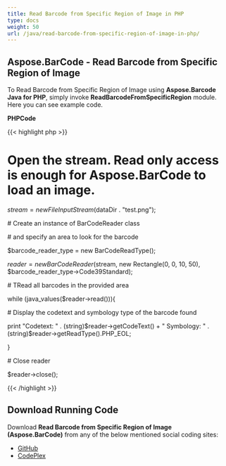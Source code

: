 ```yaml
---
title: Read Barcode from Specific Region of Image in PHP
type: docs
weight: 50
url: /java/read-barcode-from-specific-region-of-image-in-php/
---
```


## **Aspose.BarCode - Read Barcode from Specific Region of Image**
To Read Barcode from Specific Region of Image using **Aspose.Barcode Java for PHP**, simply invoke **ReadBarcodeFromSpecificRegion** module. Here you can see example code.

**PHPCode**

{{< highlight php >}}

 # Open the stream. Read only access is enough for Aspose.BarCode to load an image.

$stream = new FileInputStream($dataDir . "test.png");

\# Create an instance of BarCodeReader class

\# and specify an area to look for the barcode

$barcode_reader_type = new BarCodeReadType();

$reader = new BarCodeReader($stream, new Rectangle(0, 0, 10, 50), $barcode_reader_type->Code39Standard);

\# TRead all barcodes in the provided area

while (java_values($reader->read())){

\# Display the codetext and symbology type of the barcode found

print "Codetext: " . (string)$reader->getCodeText() + " Symbology: " . (string)$reader->getReadType().PHP_EOL;

}

\# Close reader

$reader->close();

{{< /highlight >}}
## **Download Running Code**
Download **Read Barcode from Specific Region of Image (Aspose.BarCode)** from any of the below mentioned social coding sites:

- [GitHub](https://github.com/aspose-barcode/Aspose.BarCode-for-Java/blob/master/Plugins/Aspose_Barcode_Java_for_PHP/src/aspose/barcode/WorkingWithBarcodeRecognition/AdvancedBarcodeRecognitionFeatures/ReadBarcodeFromSpecificRegion.php)
- [CodePlex](https://asposebarcodejavaphp.codeplex.com/SourceControl/latest#src/aspose/barcode/WorkingWithBarcodeRecognition/AdvancedBarcodeRecognitionFeatures/ReadBarcodeFromSpecificRegion.php)
